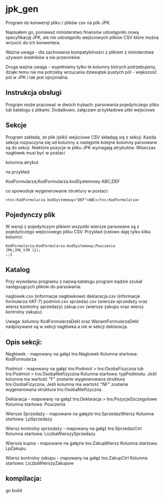 jpk_gen
=======
Program do konwersji pliku / plików csv na plik JPK.

Napisałem go, ponieważ ministerstwo finansów udostępniło nową specyfikację JPK, ale nie udostępniło wejściowych plików CSV które można wrzucić do ich konwertera.

Ważna uwaga - dla zachowania kompatybilności z plikiem z ministerstwa używam średników
a nie przecinków.

Druga ważna uwaga - wypełniamy tylko te kolumny których potrzebujemy, dzięki temu
nie ma potrzeby wrzucania dziesiątek pustych pól - większość pól w JPK i tak jest opcjonalna.


Instrukcja obsługi
------------------
Program może pracować w dwóch trybach: parsowania pojedyńczego pliku lub katalogu z 
plikami. Dodatkowo, załączam przykładowe pliki wejściowe

Sekcje
------
Program zakłada, że plik (pliki) wejściowe CSV składają się z sekcji. Każda sekcja 
rozpoczyna się od kolumny a następnie kolejne kolumny parsowane są do sekcji. Niektóre 
pozycje w pliku JPK wymagają atrybutów. Wówczas nagłówek musi być w postaci

kolumna.atrybut

na przykład:

KodFormularza;KodFormularza.kodSystemowy
ABC;DEF

co spowoduje wygenerowanie struktury w postaci:

```
<tns:KodFormularza kodSystemowy="DEF">ABC</tns:KodFormularza>
```

Pojedynczy plik
---------------

W wersji z pojedyńczym plikiem wszystki wiersze parsowane są z pojedyńczego wejściowego
pliku CSV. Przykład (celowo daję tylko kilka kolumn):

```
KodFormularza;KodFormularza.kodSystemowy;Pouczenia
JPK;JPK_V7M (1);
;;1
```

Katalog
-------

Przy wywołaniu programu z nazwą katalogu program będzie szukał następujących plików do
parsowania:

naglowek.csv (informacje nagłówkowe)
deklaracja.csv (informacje formularza VAT-7)
podmiot.csv
sprzedaz.csv (wiersze sprzedaży oraz wiersz kontrolny sprzedaży)
zakup.csv (wiersze zakupu oraz wiersz kontrolny zakupu)

Uwaga: kolumny KodFormularzaDekl oraz WariantFormularzaDekl nadpisywane są w sekcji nagłówka a nie w sekcji deklaracja.

Opis sekcji:
------------
Nagłówek - mapowany na gałąź tns:Naglowek
Kolumna startowa: KodFormularza

Podmiot - mapowany na gałąź tns:Podmiot > tns:OsobaFizyczna lub tns:Podmiot > tns:OsobaNiefizyczna
Kolumna startowa: typPodmiotu. Jeśli kolumna ma wartość "F" zostanie wygenerowana struktura tns:OsobaFizyczna; Jeśli kolumna ma wartość "NF" zostanie wygenerowana
struktura tns:OsobaNiefizyczna

Deklaracja - mapowany na gałąź tns:Deklaracja > tns:PozycjeSzczegolowe
Kolumna startowa: Pouczenia

Wiersze Sprzedaży - mapowane na gałęzie tns:SprzedazWiersz
Kolumna startowa: LpSprzedazy

Wiersz kontrolny sprzedaży - mapowany na gałąź tns:SprzedazCtrl
Kolumna startowa: LiczbaWierszySprzedazy

Wiersze kupna - mapowane na gałęzie tns:ZakupWiersz
Kolumna startowa: LpZakupu

Wiersz kontrolny zakupu - mapowany na gałąź tns:ZakupCtrl
Kolumna startowa: LiczbaWierszyZakupow

kompilacja:
-----------

go build